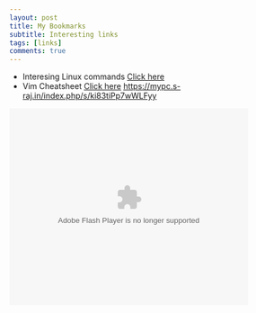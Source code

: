 ```yaml
---
layout: post
title: My Bookmarks
subtitle: Interesting links
tags: [links]
comments: true
---
```


* Interesing Linux commands [Click here](https://linuxhandbook.com)
* Vim Cheatsheet [Click here](https://github.com/s-raj/vimsheet/blob/gh-pages/index.md)
https://mypc.s-raj.in/index.php/s/ki83tiPp7wWLFyy
<object width="425" height="350">
  <param name="movie" value="https://mypc.s-raj.in/index.php/s/ki83tiPp7wWLFyy" />
  <param name="wmode" value="transparent" />
  <embed src="https://mypc.s-raj.in/index.php/s/ki83tiPp7wWLFyy"
         type="application/x-shockwave-flash"
         wmode="transparent" width="425" height="350" />
</object>



